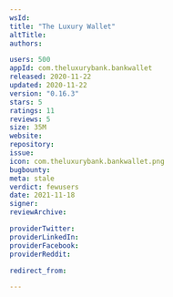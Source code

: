 ```yaml
---
wsId: 
title: "The Luxury Wallet"
altTitle: 
authors:

users: 500
appId: com.theluxurybank.bankwallet
released: 2020-11-22
updated: 2020-11-22
version: "0.16.3"
stars: 5
ratings: 11
reviews: 5
size: 35M
website: 
repository: 
issue: 
icon: com.theluxurybank.bankwallet.png
bugbounty: 
meta: stale
verdict: fewusers
date: 2021-11-18
signer: 
reviewArchive:

providerTwitter: 
providerLinkedIn: 
providerFacebook: 
providerReddit: 

redirect_from:

---
```


